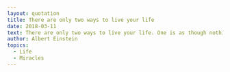 ```yaml
---
layout: quotation
title: There are only two ways to live your life
date: 2018-03-11
text: There are only two ways to live your life. One is as though nothing is a miracle. The other is as though everything is a miracle.
author: Albert Einstein
topics: 
  - Life
  - Miracles
---
```


